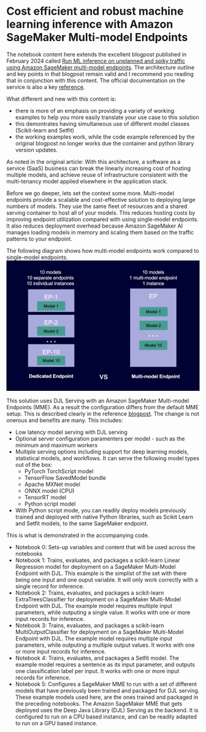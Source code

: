 # Cost efficient and robust machine learning inference with Amazon SageMaker Multi-model Endpoints

The notebook content here extends the excellent blogpost published in February 2024 called 
[Run ML inference on unplanned and spiky traffic using Amazon SageMaker multi-model endpoints](https://aws.amazon.com/blogs/machine-learning/run-ml-inference-on-unplanned-and-spiky-traffic-using-amazon-sagemaker-multi-model-endpoints/).
The architecture outline and key points in that blogpost remain valid and I recommend you reading that 
in conjunction with this content. The official documentation on the service is also a 
key [reference](https://docs.aws.amazon.com/sagemaker/latest/dg/multi-model-endpoints.html).


What different and new with this content is:
* there is more of an emphasis on providing a variety of working examples to help you more easily translate your 
use case to this solution
* this demontrates having simultaneous use of different model classes (Scikit-learn and Setfit)
* the working examples work, while the code example referenced by the original blogpost no longer works 
due the container and python library version updates.

As noted in the original article: With this architecture, a software as a service (SaaS) business can break 
the linearly increasing cost of hosting multiple models,
and achieve reuse of infrastructure consistent with the multi-tenancy model applied elsewhere in the application stack. 

Before we go deeper, lets set the context some more. 
Multi-model endpoints provide a scalable and cost-effective solution to deploying large numbers of models. 
They use the same fleet of resources and a shared serving container to host all of your models. 
This reduces hosting costs by improving endpoint utilization compared with using single-model endpoints. 
It also reduces deployment overhead because Amazon SageMaker AI manages loading models in memory 
and scaling them based on the traffic patterns to your endpoint.

The following diagram shows how multi-model endpoints work compared to single-model endpoints.
![how multi-model endpoints work compared to single-model endpoints](multi-model-endpoints-diagram.jpg)

This solution uses DJL Serving with an Amazon SageMaker Multi-model Endpoints (MME). 
As a result the configuration differs from the default MME setup. 
This is described clearly in the reference 
[blogpost](https://docs.aws.amazon.com/sagemaker/latest/dg/multi-model-endpoints.html). 
The change is not onerous and benefits are many. This includes:
* Low latency model serving with DJL serving
* Optional server configuration paramenters per model - such as the minimum and maximum workers
* Multiple serving options including support for deep learning models, statistical models, and workflows. 
It can serve the following model types out of the box:
  *  PyTorch TorchScript model 
    * TensorFlow SavedModel bundle
    * Apache MXNet model
    * ONNX model (CPU)
    * TensorRT model
    * Python script model
* With Python script mode, you can readily deploy models previously trained and deployed with native Python libraries, 
such as Scikit Learn and Setfit models, to the same SageMaker endpoint. 

This is what is demonstrated in the accompanying code.

* Notebook 0: Sets-up variables and content that will be used across the notebooks
* Notebook 1: Trains, evaluates, and packages a scikit-learn
Linear Regression model for deployment on a SageMaker Multi-Model Endpoint with DJL. 
This example is the simplist of the set with there being one input and one ouput variable.
It will only work correctly with a single record for inference.
* Notebook 2: Trains, evaluates, and packages a scikit-learn
ExtraTreesClassifier for deployment on a SageMaker Multi-Model Endpoint with DJL. 
The example model requires multiple input parameters, while outputing a single value. 
It works with one or more input records for inference.
* Notebook 3: Trains, evaluates, and packages a scikit-learn 
MultiOutputClassifier for deployment on a SageMaker Multi-Model Endpoint with DJL.
The example model requires multiple input parameters, while outputing a multiple output values. 
It works with one or more input records for inference.
* Notebook 4: Trains, evaluates, and packages a Setfit model.
The example model requires a sentence as its input parameter, and outputs one classification label per input. 
It works with one or more input records for inference.
* Notebook 5: Configures a SageMaker MME to run with a set of different models that have previously been trained
and packaged for DJL serving.
These example models used here, are the ones trained and packaged in the preceding notebooks. 
The Amazon SageMaker MME that gets deployed uses the Deep Java Library (DJL) Serving as the backend. 
It is configured to run on a CPU based instance, and can be readily adapted to run on a GPU based instance.
